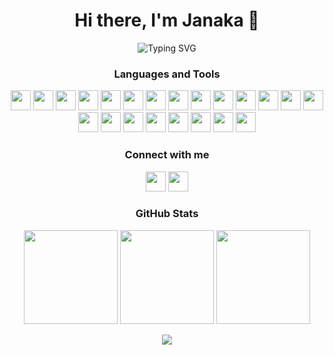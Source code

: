 <h1 align="center">Hi there, I'm Janaka 👋</h1>
<p align="center">
  <img src="https://readme-typing-svg.demolab.com?font=Fira+Code&pause=1000&color=1976D2&center=true&vCenter=true&width=435&lines=Passionate+Software+Developer;Le+Wagon+Bootcamp+Graduate;%E2%9D%A4%EF%B8%8F+Ruby+on+Rails" alt="Typing SVG" />
</p>
<h3 align="center">Languages and Tools</h3>
<p align="center">
  <img height="32" width="32" src="https://cdn.simpleicons.org/ruby" />
  <img height="32" width="32" src="https://cdn.simpleicons.org/rubyonrails" />
  <img height="32" width="32" src="https://cdn.simpleicons.org/javascript" />
  <img height="32" width="32" src="https://cdn.simpleicons.org/typescript" />
  <img height="32" width="32" src="https://cdn.simpleicons.org/html5" />
  <img height="32" width="32" src="https://cdn.simpleicons.org/css3" />
  <img height="32" width="32" src="https://cdn.simpleicons.org/sass" />
  <img height="32" width="32" src="https://cdn.simpleicons.org/bootstrap" />
  <img height="32" width="32" src="https://cdn.simpleicons.org/tailwindcss" />
  <img height="32" width="32" src="https://cdn.simpleicons.org/angular" />
  <img height="32" width="32" src="https://cdn.simpleicons.org/nodedotjs" />
  <img height="32" width="32" src="https://cdn.simpleicons.org/postgresql" />
  <img height="32" width="32" src="https://cdn.simpleicons.org/sqlite" />
  <img height="32" width="32" src="https://cdn.simpleicons.org/mongodb" />
  <img height="32" width="32" src="https://cdn.simpleicons.org/git" />
  <img height="32" width="32" src="https://cdn.simpleicons.org/github" />
  <img height="32" width="32" src="https://cdn.simpleicons.org/heroku" />
  <img height="32" width="32" src="https://cdn.simpleicons.org/visualstudiocode" />
  <img height="32" width="32" src="https://cdn.simpleicons.org/postman" />
  <img height="32" width="32" src="https://cdn.simpleicons.org/figma" />
  <img height="32" width="32" src="https://cdn.simpleicons.org/adobephotoshop" />
  <img height="32" width="32" src="https://cdn.simpleicons.org/adobeillustrator" />
</p>
<h3 align="center">Connect with me</h3>
<p align="center">
  <a href="https://www.linkedin.com/in/jkvithanage/"><img height="32" width="32" src="https://cdn.simpleicons.org/linkedin" /></a>
  <a href="mailto:jkvithana@gmail.com"><img height="32" width="32" src="https://cdn.simpleicons.org/gmail" /></a>
</p>
<h3 align="center">GitHub Stats</h3>
<p align="center">
  <img height="150px" src="https://github-readme-stats.vercel.app/api?username=jkvithanage" />
  <img height="150px" src="https://github-readme-stats.vercel.app/api/top-langs/?username=jkvithanage&layout=compact" />
  <img height="150px" src="https://streak-stats.demolab.com?user=jkvithanage&border_radius=2" />
</p>
<p align="center">
  <img src="https://komarev.com/ghpvc/?username=jkvithanage&color=1976d2&style=for-the-badge">
</p>
